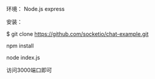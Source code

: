环境：
Node.js
express

安装：

$ git clone https://github.com/socketio/chat-example.git

npm install

node index.js

访问3000端口即可